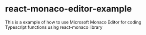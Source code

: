 # react-monaco-editor-example
This is a example of how to use Microsoft Monaco Editor for coding Typescript functions using react-monaco library
